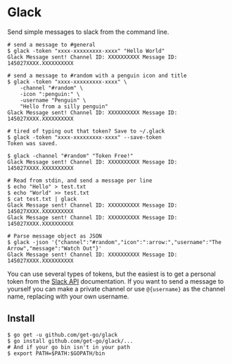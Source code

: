 # Glack

Send simple messages to slack from the command line.

```shell
# send a message to #general
$ glack -token "xxxx-xxxxxxxxx-xxxx" "Hello World"
Glack Message sent! Channel ID: XXXXXXXXXX Message ID: 145027XXXX.XXXXXXXXXX

# send a message to #random with a penguin icon and title
$ glack -token "xxxx-xxxxxxxxx-xxxx" \
    -channel "#random" \
    -icon ":penguin:" \
    -username "Penguin" \
    "Hello from a silly penguin"
Glack Message sent! Channel ID: XXXXXXXXXX Message ID: 145027XXXX.XXXXXXXXXX

# tired of typing out that token? Save to ~/.glack
$ glack -token "xxxx-xxxxxxxxx-xxxx" --save-token
Token was saved.

$ glack -channel "#random" "Token Free!"
Glack Message sent! Channel ID: XXXXXXXXXX Message ID: 145027XXXX.XXXXXXXXXX

# Read from stdin, and send a message per line
$ echo "Hello" > test.txt
$ echo "World" >> test.txt
$ cat test.txt | glack
Glack Message sent! Channel ID: XXXXXXXXXX Message ID: 145027XXXX.XXXXXXXXXX
Glack Message sent! Channel ID: XXXXXXXXXX Message ID: 145027XXXX.XXXXXXXXXX

# Parse message object as JSON
$ glack -json '{"channel":"#random","icon":":arrow:","username":"The Arrow","message":"Watch Out"}'
Glack Message sent! Channel ID: XXXXXXXXXX Message ID: 145027XXXX.XXXXXXXXXX

```

You can use several types of tokens, but the easiest is to get a personal token from the [Slack API](https://api.slack.com/web) documentation. If you want to send a message to yourself you can make a private channel or use `@{username}` as the channel name, replacing with your own username.

## Install

```shell
$ go get -u github.com/get-go/glack
$ go install github.com/get-go/glack/...
# And if your go bin isn't in your path
$ export PATH=$PATH:$GOPATH/bin
```
